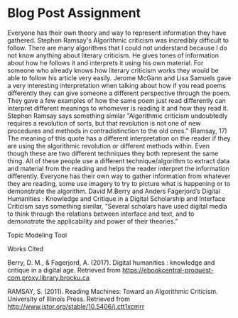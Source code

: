# Blog Post Assignment

Everyone has their own theory and way to represent information they have gathered. Stephen Ramsay's Algorithmic criticism was incredibly difficult to follow. There are many algorithms that I could not understand because I do not know anything about literary criticism. He gives tones of information about how he follows it and interprets it using his own material. For someone who already knows how literary criticism works they would be able to follow his article very easily. Jerome McGann and Lisa Samuels gave a very interesting interpretation when talking about how if you read poems differently they can give someone a different perspective through the poem. They gave a few examples of how the same poem just read differently can interpret different meanings to whomever is reading it and how they read it. Stephen Ramsay says something similar “Algorithmic criticism undoubtedly requires a revolution of sorts, but that revolution is not one of new procedures and methods in contradistinction to the old ones.” (Ramsay, 17) The meaning of this quote has a different interpretation on the reader if they are using the algorithmic revolution or different methods within. Even though these are two different techniques they both represent the same thing. All of these people use a different technique/algorithm to extract data and material from the reading and helps the reader interpret the information differently. Everyone has their own way to gather information from whatever they are reading, some use imagery to try to picture what is happening or to demonstrate the algorithm. David M.Berry and Anders Fagerjord’s Digital Humanities : Knowledge and Critique in a Digital Scholarship and Interface Criticism says something similar, “Several scholars have used digital media to think through the relations between interface and text, and to demonstrate the applicability and power of their theories.” 

Topic Modeling Tool




Works Cited 

Berry, D. M., & Fagerjord, A. (2017). Digital humanities : knowledge and critique in a digital age. Retrieved from https://ebookcentral-proquest-com.proxy.library.brocku.ca 

RAMSAY, S. (2011). Reading Machines: Toward an Algorithmic Criticism. University of Illinois Press. Retrieved from http://www.jstor.org/stable/10.5406/j.ctt1xcmrr
